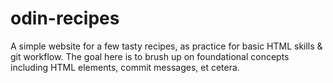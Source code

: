 # odin-recipes
A simple website for a few tasty recipes, as practice for basic HTML
skills & git workflow. The goal here is to brush up on foundational
concepts including HTML elements, commit messages, et cetera.
